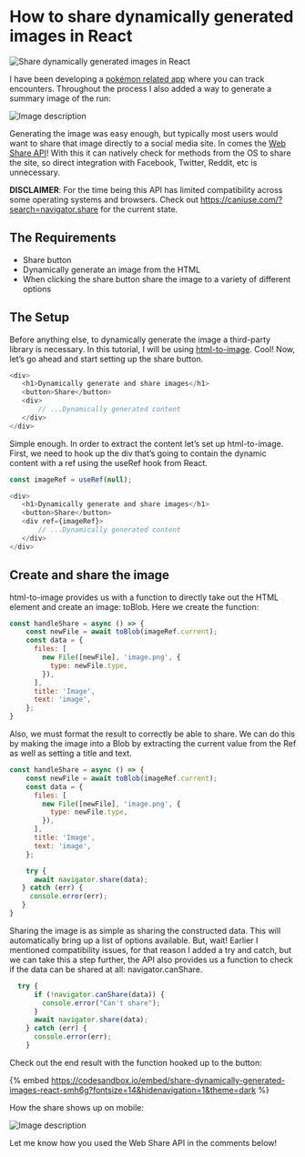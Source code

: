 # How to share dynamically generated images in React


![Share dynamically generated images in React](https://cdn.hashnode.com/res/hashnode/image/upload/v1651104183108/LniMoFS6s.png)

I have been developing a [pokémon related app](https://nuzlocke.netlify.app) where you can track encounters. Throughout the process I also added a way to generate a summary image of the run:

![Image description](https://cdn.hashnode.com/res/hashnode/image/upload/v1649276400145/zmSMrgPEB.png)

Generating the image was easy enough, but typically most users would want to share that image directly to a social media site. In comes the [Web Share API](https://developer.mozilla.org/en-US/docs/Web/API/Navigator/share)! With this it can natively check for methods from the OS to share the site, so direct integration with Facebook, Twitter, Reddit, etc is unnecessary.

**DISCLAIMER**: For the time being this API has limited compatibility across some operating systems and browsers. Check out https://caniuse.com/?search=navigator.share for the current state.

## The Requirements

- Share button
- Dynamically generate an image from the HTML
- When clicking the share button share the image to a variety of different options

## The Setup

Before anything else, to dynamically generate the image a third-party library is necessary. In this tutorial, I will be using [html-to-image](https://www.npmjs.com/package/html-to-image). Cool! Now, let’s go ahead and start setting up the share button.

```js
<div>
   <h1>Dynamically generate and share images</h1>
   <button>Share</button>
   <div>
       // ...Dynamically generated content
   </div>
</div>
```

Simple enough. In order to extract the content let’s set up html-to-image. First, we need to hook up the div that’s going to contain the dynamic content with a ref using the useRef hook from React.
 
```js
const imageRef = useRef(null);

<div>
   <h1>Dynamically generate and share images</h1>
   <button>Share</button>
   <div ref={imageRef}>
       // ...Dynamically generated content
   </div>
</div>
```

## Create and share the image

html-to-image provides us with a function to directly take out the HTML element and create an image: toBlob. Here we create the function:

```js
const handleShare = async () => {
    const newFile = await toBlob(imageRef.current);
    const data = {
      files: [
        new File([newFile], 'image.png', {
          type: newFile.type,
        }),
      ],
      title: 'Image',
      text: 'image',
    };
}
```

Also, we must format the result to correctly be able to share. We can do this by making the image into a Blob by extracting the current value from the Ref as well as setting a title and text.

```js
const handleShare = async () => {
    const newFile = await toBlob(imageRef.current);
    const data = {
      files: [
        new File([newFile], 'image.png', {
          type: newFile.type,
        }),
      ],
      title: 'Image',
      text: 'image',
    };

    try {
      await navigator.share(data);
   } catch (err) {
     console.error(err);
   }
}
```

Sharing the image is as simple as sharing the constructed data. This will automatically bring up a list of options available. But, wait! Earlier I mentioned compatibility issues, for that reason I added a try and catch, but we can take this a step further, the API also provides us a function to check if the data can be shared at all: navigator.canShare.

```js
  try {
      if (!navigator.canShare(data)) {
        console.error("Can't share");
      }
      await navigator.share(data);
    } catch (err) {
      console.error(err);
    }
```

Check out the end result with the function hooked up to the button:

{% embed https://codesandbox.io/embed/share-dynamically-generated-images-react-smh6g?fontsize=14&hidenavigation=1&theme=dark %}

How the share shows up on mobile:

![Image description](https://cdn.hashnode.com/res/hashnode/image/upload/v1649276401796/ZG9_mu1rp.png)

Let me know how you used the Web Share API in the comments below! 